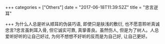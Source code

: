 +++
categories = ["Others"]
date = "2017-06-18T11:39:52Z"
title = "忠言逆耳"

+++
为什么人总是听从顺耳的伪装巧语, 即使只是肤浅的敷衍, 也不愿意聆听真诚忠言?忠言虽刺耳入骨, 但它诚实可靠, 真挚善良。虽然伤人, 但是为了树人。人总爱听好听的让自己好过, 为何不想想不好听的反而是为自己好, 让自己更好。
